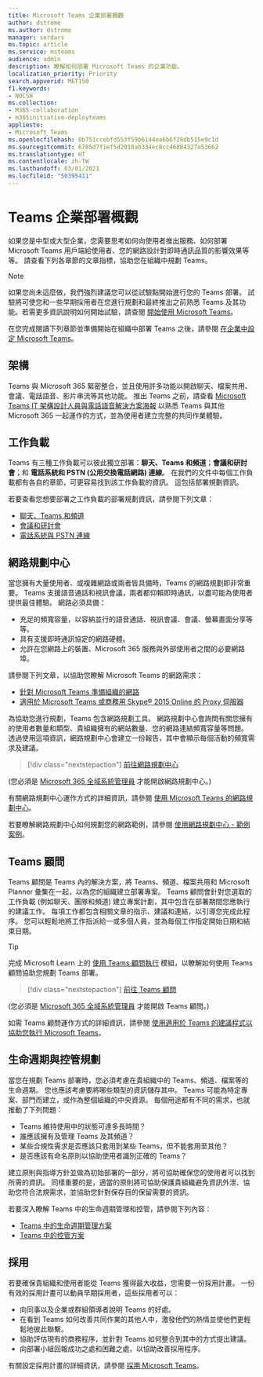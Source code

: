 ```yaml
---
title: Microsoft Teams 企業部署概觀
author: dstrome
ms.author: dstrome
manager: serdars
ms.topic: article
ms.service: msteams
audience: admin
description: 瞭解如何部署 Microsoft Teams 的企業功能。
localization_priority: Priority
search.appverid: MET150
f1.keywords:
- NOCSH
ms.collection:
- M365-collaboration
- m365initiative-deployteams
appliesto:
- Microsoft Teams
ms.openlocfilehash: 8b751ccebfd553f59b6144ea6b6f28db515e9c1d
ms.sourcegitcommit: 6785d7f1ef5d2010ab334ec8cc46884327a53662
ms.translationtype: HT
ms.contentlocale: zh-TW
ms.lasthandoff: 03/01/2021
ms.locfileid: "50395411"
---
```

# <a name="teams-enterprise-deployment-overview"></a>Teams 企業部署概觀

如果您是中型或大型企業，您需要思考如何向使用者推出服務、如何部署 Microsoft Teams 用戶端給使用者、您的網路設計對即時通訊品質的影響效果等等。 請查看下列各章節的文章指標，協助您在組織中規劃 Teams。

> [!NOTE]
> 如果您尚未這麼做，我們強烈建議您可以從試驗點開始進行您的 Teams 部署。 試驗將可使您和一些早期採用者在您進行規劃和最終推出之前熟悉 Teams 及其功能。若需更多資訊說明如何開始試驗，請查閱 [開始使用 Microsoft Teams](get-started-with-teams-quick-start.md)。

在您完成閱讀下列章節並準備開始在組織中部署 Teams 之後，請參閱 [在企業中設定 Microsoft Teams](deploy-enterprise-setup.md)。

## <a name="architecture"></a>架構

Teams 與 Microsoft 365 緊密整合，並且使用許多功能以開啟聊天、檔案共用、會議、電話語音、影片串流等其他功能。 推出 Teams 之前，請查看 [Microsoft Teams IT 架構設計人員與電話語音解決方案海報](teams-architecture-solutions-posters.md) 以熟悉 Teams 與其他 Microsoft 365 一起運作的方式，並為使用者建立完整的共同作業體驗。

## <a name="workloads"></a>工作負載

Teams 有三種工作負載可以彼此獨立部署：**聊天、Teams 和頻道**；**會議和研討會**；和 **電話系統和 PSTN (公用交換電話網路) 連線**。 在我們的文件中每個工作負載都有各自的章節，可更容易找到該工作負載的資訊。 這包括部署規劃資訊。

若要查看您想要部署之工作負載的部署規劃資訊，請參閱下列文章：

- [聊天、Teams 和頻道](deploy-chat-teams-channels-microsoft-teams-landing-page.md)
- [會議和研討會](deploy-meetings-microsoft-teams-landing-page.md)
- [電話系統與 PSTN 連線](cloud-voice-landing-page.md)

## <a name="network-planner"></a>網路規劃中心

當您擁有大量使用者、或複雜網路或兩者皆具備時，Teams 的網路規劃即非常重要。 Teams 支援語音通話和視訊會議，兩者都仰賴即時通訊，以盡可能為使用者提供最佳體驗。 網路必須具備：

- 充足的頻寬容量，以容納並行的語音通話、視訊會議、會議、螢幕畫面分享等等。
- 具有支援即時通訊協定的網路硬體。
- 允許在您網路上的裝置、Microsoft 365 服務與外部使用者之間的必要網路埠。

請參閱下列文章，以協助您瞭解 Microsoft Teams 的網路需求：

- [針對 Microsoft Teams 準備組織的網路](prepare-network.md)
- [適用於 Microsoft Teams 或商務用 Skype® 2015 Online 的 Proxy 伺服器](proxy-servers-for-skype-for-business-online.md)

為協助您進行規劃，Teams 包含網路規劃工具。 網路規劃中心會詢問有關您擁有的使用者數量和類型、貴組織擁有的網站數量、您的網路連結頻寬容量等問題。 透過使用這項資訊，網路規劃中心會建立一份報告，其中會顯示每個活動的頻寬需求及建議。

 > [!div class="nextstepaction"]
> [前往網路規劃中心](https://admin.teams.microsoft.com/networkplanner/organization)

(您必須是 [Microsoft 365 全域系統管理員](/microsoft-365/admin/add-users/about-admin-roles#commonly-used-microsoft-365-admin-center-roles) 才能開啟網路規劃中心。)

有關網路規劃中心運作方式的詳細資訊，請參閱 [使用 Microsoft Teams 的網路規劃中心](network-planner.md)。

若要瞭解網路規劃中心如何規劃您的網路範例，請參閱 [使用網路規劃中心 - 範例案例](tutorial-network-planner-example.yml)。

## <a name="teams-advisor"></a>Teams 顧問

Teams 顧問是 Teams 內的解決方案，將 Teams、頻道、檔案共用和 Microsoft Planner 彙集在一起，以為您的組織建立部署專案。 Teams 顧問會針對您選取的工作負載 (例如聊天、團隊和頻道) 建立專案計劃，其中包含在部署期間您應執行的建議工作。 每項工作都包含相關文章的指示、建議和連結，以引導您完成此程序。 您可以輕鬆地將工作指派給一或多個人員，並為每個工作指定開始日期和結束日期。

> [!TIP]
> 完成 Microsoft Learn 上的 [使用 Teams 顧問執行](https://docs.microsoft.com/learn/modules/m365-teams-rollout-using-advisor/) 模組，以瞭解如何使用 Teams 顧問協助您規劃 Teams 部署。

> [!div class="nextstepaction"]
> [前往 Teams 顧問](https://admin.teams.microsoft.com/teams-deployment)

(您必須是 [Microsoft 365 全域系統管理員](/microsoft-365/admin/add-users/about-admin-roles#commonly-used-microsoft-365-admin-center-roles) 才能開啟 Teams 顧問。)

如需 Teams 顧問運作方式的詳細資訊，請參閱 [使用適用於 Teams 的建議程式以協助您執行 Microsoft Teams](use-advisor-teams-roll-out.md)。

## <a name="lifecycle-and-governance-planning"></a>生命週期與控管規劃

當您在規劃 Teams 部署時，您必須考慮在貴組織中的 Teams、頻道、檔案等的生命週期。 您也應該考慮要將哪些類型的資訊儲存其中。 Teams 可能為特定專案、部門而建立，或作為整個組織的中央資源。 每個用途都有不同的需求，也就推動了下列問題：

- Teams 維持使用中的狀態可達多長時間？
- 誰應該擁有及管理 Teams 及其頻道？
- 某些合規性需求是否應該只套用到某些 Teams，但不能套用至其他？
- 是否應該有命名原則以協助使用者識別正確的 Teams？

建立原則與指導方針並做為初始部署的一部分，將可協助確保您的使用者可以找到所需的資訊。 同樣重要的是，適當的原則將可協助保護貴組織避免資訊外泄、協助您符合法規需求，並協助您針對保存目的保留需要的資訊。

若要深入瞭解 Teams 中的生命週期管理和控管，請參閱下列內容：

- [Teams 中的生命週期管理方案](plan-teams-lifecycle.md)
- [Teams 中的控管方案](plan-teams-governance.md)

## <a name="adoption"></a>採用

若要確保貴組織和使用者能從 Teams 獲得最大收益，您需要一份採用計畫。 一份有效的採用計畫可以動員早期採用者，這些採用者可以：

- 向同事以及企業或群組領導者說明 Teams 的好處。
- 在看到 Teams 如何改善共同作業的其他人中，激發他們的熱情並使他們更輕鬆地彼此聯繫。
- 協助評估現有的商務程序，並針對 Teams 如何整合到其中的方式提出建議。
- 向部署小組回報成功之處和困難之處，以協助改善採用程序。

有關設定採用計畫的詳細資訊，請參閱 [採用 Microsoft Teams](adopt-microsoft-teams-landing-page.md)。